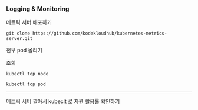 ### Logging & Monitoring

메트릭 서버 배포하기

```
git clone https://github.com/kodekloudhub/kubernetes-metrics-server.git
```

전부 pod 올리기



조회

```
kubectl top node
```

```
kubectl top pod
```



---

메트릭 서버 깔아서 kubeclt 로 자원 활용률 확인하기

